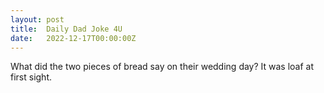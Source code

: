 ```yaml
---
layout: post
title:  Daily Dad Joke 4U
date:   2022-12-17T00:00:00Z
---
```

What did the two pieces of bread say on their wedding day? It was loaf at first sight.
